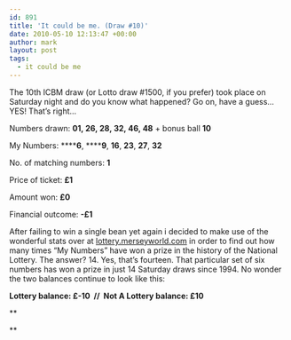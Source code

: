 ```yaml
---
id: 891
title: 'It could be me. (Draw #10)'
date: 2010-05-10 12:13:47 +00:00
author: mark
layout: post
tags:
  - it could be me
---
```

The 10th ICBM draw (or Lotto draw #1500, if you prefer) took place on Saturday night and do you know what happened? Go on, have a guess&#8230; YES! That&#8217;s right&#8230;

Numbers drawn: **01, 26, 28, 32, 46, 48** + bonus ball **10**

My Numbers: ******6**, ******9**, **16**, **23**, **27**, **32**

No. of matching numbers: **1**

Price of ticket: **£1**

Amount won: **£0**

Financial outcome: **-£1**

After failing to win a single bean yet again i decided to make use of the wonderful stats over at [lottery.merseyworld.com](http://lottery.merseyworld.com/) in order to find out how many times &#8220;My Numbers&#8221; have won a prize in the history of the National Lottery. The answer? 14. Yes, that&#8217;s fourteen. That particular set of six numbers has won a prize in just 14 Saturday draws since 1994. No wonder the two balances continue to look like this:

**Lottery balance: £-10  //  Not A Lottery balance: £10**

**
  
**